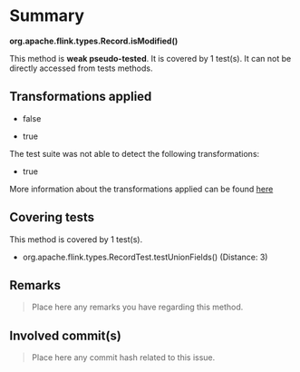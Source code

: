 # Summary
**org.apache.flink.types.Record.isModified()**

This method is **weak pseudo-tested**.
It is covered by 1 test(s). It can not be directly accessed from tests methods.


## Transformations applied

- false

- true


The test suite was not able to detect the following transformations:
 * true 


More information about the transformations applied can be found [here](https://github.com/STAMP-project/pitest-descartes)

## Covering tests
This method is covered by 1 test(s).
* org.apache.flink.types.RecordTest.testUnionFields() (Distance: 3)


## Remarks
> Place here any remarks you have regarding this method.

## Involved commit(s)

> Place here any commit hash related to this issue.
